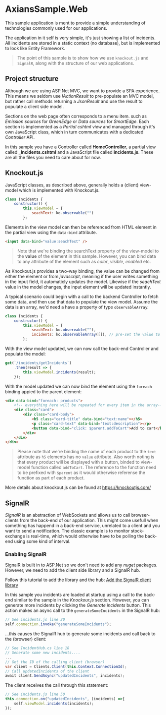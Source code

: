 # AxiansSample.Web

This sample application is ment to provide a simple understanding of technologies commonly used for our applications.

The application in it self is very simple, it's just showing a list of incidents. All incidents are stored in a static context (no database), but is implemented to look like Entity Framework. 

> The point of this sample is to show how we use `knockout.js` and `SignalR`, along with the structure of our web applications.


## Project structure
Although we are using ASP.Net MVC, we want to provide a SPA experience. This means we seldom use *IActionResult* to pre-populate an MVC model, but rather call methods returning a *JsonResult* and use the result to populate a client side model.

Sections on the web page often corresponds to a menu item. such as *Emission sources* for *GreenEdge* or *Data sources* for *SmartEdge*.  Each section is implemented as a *Partial cshtml view* and  managed through it's own JavaScript class, which in turn communicates with a dedicated *Controller* API.

In this sample you have a Controller called **HomeController**, a partial view called **_Incidents.cshtml** and a JavaScript file called **incidents.js**. These are all the files you need to care about for now.

## Knockout.js
JavaScript classes, as described above, generally holds a (client) view-model which is implemented with Knockout.js. 

```javascript
class Incidents {
    constructor() {
        this.viewModel = {
            seachText: ko.observable("")
        };
```
Elements in the view model can then be referenced from HTML element in the partial view using the `data-bind` attribute.

```html
<input data-bind="value:seachText" />
```
> Note that we're binding  the searchText property of the view-model to the **value** of the element in this sample. However, you can bind data to any attribute of the element such as *color*, *visible*, *enabled* etc.

As Knockout.js provides a two-way binding, the value can be changed from either the element or from *javascript*, meaning if the user writes something in the input field, it automaticly updates the model. Likewise if the *seachText* value in the model changes, the input element will be updated instantly.

A typical scenario could begin with a call to the backend Controller to fetch some data, and then use that data to populate the view model. Assume the data is an array, we'd need a have a property of type `observableArray`:

```javascript
class Incidents {
    constructor() {
        this.viewModel = {
            seachText: ko.observable(""),
            incidents: ko.observableArray([]), // pre-set the value to an empty array
        };
```
With the view model updated, we can now call the back-end Controller and populate the model:

```javascript
get(`/incidents/getIncidents`)
    .then(result => {
        this.viewModel.incidents(result);
    });
```

With the model updated we can now bind the element using the `foreach` binding appied to the parent element:

```html
<div data-bind="foreach: products">
    <!-- everything here will be repeated for every item in the array-->
    <div class="card">
        <div class="card-body">
            <h5 class="card-title" data-bind="text:name"></h5>
            <p class="card-text" data-bind="text:description"></p>
            <button data-bind="click: $parent.addToCart">Add to cart</button>
        </div>
    </div>
</div>
```
> Please note that we're binding the name of each product to the `text` attribute as `h5` elements has no `value` attribute. Also worth noting is that every product will be displayed with a button, binded to view-model function called `addToCart`. The reference to the function need to be prefixed with `$parent` as it would otherwise referense the function as part of each product.

More details about knockout.js can be found at https://knockoutjs.com/ 


## SignalR
*SignalR* is an abstraction of WebSockets and allows us to call browser-clients from the back-end of our application. This might come  usefull when something has happend in a back-end service, unrelated to a client and you want to send a notification. The classic example is to monitor stock-exchange is real-time, which would otherwise have to be polling the back-end using some kind of interval.

### Enabling SignalR
SignalR is built in to ASP.Net so we don't need to add any *nuget* packages. However, we need to add the client side library and a SignalR hub. 

Follow this tutorial to add the library and the hub: [Add the SignalR client library](https://learn.microsoft.com/en-us/aspnet/core/tutorials/signalr?view=aspnetcore-8.0&tabs=visual-studio)


In this sample you incidents are loaded at startup using a call to the back-end similar to the sample in the *Knockour.js* section. However, you can generate more incidents by clicking the *Generate incidents* button. This action makes an async call to the `generateSomeIncidents` in the SignalR hub:

```javascript
// See incidents.js line 20
self.connection.invoke("generateSomeIncidents");
```
...this causes the SignalR hub to generate some incidents and call back to the (browser) client:

```csharp
// See IncidentHub.cs line 18
// Generate some new incidents....
...
// Get the ID of the calling client (browser)
var client = Clients.Client(this.Context.ConnectionId);
// Call updatedIncidents of the client
await client.SendAsync("updatedIncidents", incidents);
```
The client receives the call through this statement:
```javascript
// See incidents.js line 50 
this.connection.on("updatedIncidents", (incidents) =>{
    self.viewModel.incidents(incidents);
});
```
